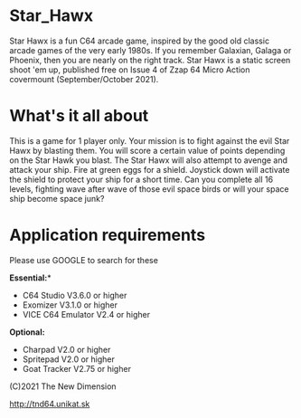 # Star_Hawx
Star Hawx is a fun C64 arcade game, inspired by the good old classic arcade games of the very early 1980s. If you remember Galaxian, Galaga or Phoenix, then you are nearly on the right track. Star Hawx is a static screen shoot 'em up, published free on Issue 4 of Zzap 64 Micro Action covermount (September/October 2021). 

# What's it all about

This is a game for 1 player only. Your mission is to fight against the evil Star Hawx by blasting them. You will score a certain value of points depending on the Star Hawk you blast. The Star Hawx will also attempt to avenge and attack your ship. Fire at green eggs for a shield. Joystick down will activate the shield to protect your ship for a short time. Can you complete all 16 levels, fighting wave after wave of those evil space birds or will your space ship become space junk?

# Application requirements
Please use GOOGLE to search for these

**Essential:***

* C64 Studio V3.6.0 or higher
* Exomizer V3.1.0 or higher
* VICE C64 Emulator V2.4 or higher

**Optional:**

* Charpad V2.0 or higher
* Spritepad V2.0 or higher
* Goat Tracker V2.75 or higher

(C)2021 The New Dimension

http://tnd64.unikat.sk
